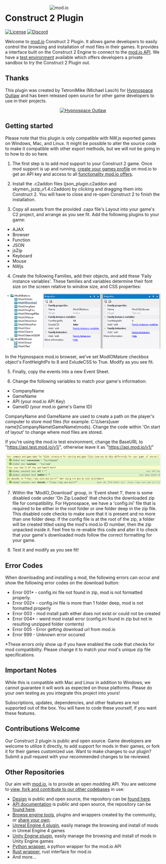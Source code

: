 <a href="https://mod.io"><img src="https://static.mod.io/v1/images/branding/modio-color-dark.svg" alt="mod.io" width="360" align="right"/></a>
# Construct 2 Plugin
[![License](https://img.shields.io/badge/license-MIT-brightgreen.svg)](https://github.com/modio/C2Plugin/blob/master/LICENSE)
[![Discord](https://img.shields.io/discord/389039439487434752.svg?label=Discord&logo=discord&color=7289DA&labelColor=2C2F33)](https://discord.mod.io)

Welcome to [mod.io](https://mod.io) Construct 2 Plugin. It allows game developers to easily control the browsing and installation of mod files in their games. It provides a interface built on the Construct 2 Engine to connect to the [mod.io API](https://docs.mod.io). We have a [test environment](https://test.mod.io) available which offers developers a private sandbox to try the Construct 2 Plugin out.

## Thanks

This plugin was created by TetroniMike (Michael Lasch) for [Hypnospace Outlaw](https://hypnospace.mod.io/) and has been released open source for other game developers to use in their projects.

<p align="center"><a href="https://store.steampowered.com/app/844590/Hypnospace_Outlaw/"><img src="https://image.mod.io/games/ca46/214/hypospace-outlaw.png" alt="Hypnospace Outlaw" width="380"></a></p>

## Getting started
Please note that this plugin is only compatible with NW.js exported games on Windows, Mac, and Linux. It might be possible to alter the source code to make it compatible with other export methods, but we will not be going in to how to do so here. 

1) The first step is to add mod support to your Construct 2 game. Once mod support is up and running, [create your games profile](https://mod.io/games/add) on mod.io to get an API key and access to all [functionality mod.io offers](https://apps.mod.io/guides/getting-started).

2) Install the .c2addon files (json_plugin.c2addon and skymen_jszip_v1.4.c2addon) by clicking and dragging them into Construct 2. You will have to close and re-open Construct 2 to finish the installation.

3) Copy all assets from the provided .capx file's Layout into your game's C2 project, and arrange as you see fit. Add the following plugins to your game:

- AJAX
- Browser
- Function
- JSON
- jsZip
- Keyboard
- Mouse
- NWjs

4) Create the following Families, add their objects, and add these 'Faily instance variables'. These families and variables determine their font size on the screen relative to window size, and CSS properties:

![C2 Project Families](img/readme_families.png?raw=true "Title")

In the Hypnospace mod.io browser, we've set ModIOMature checkbox object's FontHeightPx to 8 and ExludeCSS to True. Modify as you see fit.

5) Finally, copy the events into a new Event Sheet.

6) Change the following variables to match your game's information:

- CompanyName
- GameName
- API (your mod.io API Key)
- GameID (your mod.io game's Game ID)

CompanyName and GameName are used to create a path on the player's computer to store mod files (for example: C:\Users\[user name]\CompanyName\GameName\mods). Change the code within 'On start of layout' to change where mod files are stored.

If you're using the mod.io test environment, change the BaseURL to "https://api.test.mod.io/v1/", otherwise leave it as "https://api.mod.io/v1/"

![C2 Project Variables](img/readme_variables.png?raw=true "Title")

7) Within the 'ModIO_Download' group, in 'Event sheet 1', there is some disabled code under 'On Zip Loaded' that checks the downloaded zip file for compatibility. For Hypnospace, we have a 'config.ini' file that is required to be either in the root folder or one folder deep in the zip file. This disabled code checks to make sure that it is present and no more than one folder deep. If the config file is at the root of the zip, a folder will be created titled using the mod's mod.io ID number, then the zip unpacked inside it. Feel free to re-enable this code and alter it to check that your game's downloaded mods follow the correct formatting for your game.

8) Test it and modify as you see fit!

## Error Codes

When downloading and installing a mod, the following errors can occur and show the following error codes on the download button:

- Error 001* - config.ini file not found in zip, mod is not formatted properly.
- Error 002* - config.ini file is more than 1 folder deep, mod is not formatted properly
- Error 003 - mod install path either does not exist or could not be created
- Error 004* - weird mod install error (config.ini found in zip but not in resulting unzipped folder contents)
- Error 005 - Error getting download url from mod.io
- Error 999 - Unknown error occured

\*These errors only show up if you have enabled the code that checks for mod compatibility. Please change it to match your mod's unique zip file specifications.

## Important Notes

While this is compatible with Mac and Linux in addition to Windows, we cannot guarantee it will work as expected on those platforms. Please do your own testing as you integrate this project into yours!

Subscriptions, updates, dependencies, and other features are not supported out of the box. You will have to code these yourself, if you want these features.

## Contributions Welcome
Our Construct 2 plugin is public and open source. Game developers are welcome to utilize it directly, to add support for mods in their games, or fork it for their games customized use. Want to make changes to our plugin? Submit a pull request with your recommended changes to be reviewed.

## Other Repositories
Our aim with [mod.io](https://mod.io), is to provide an open modding API. You are welcome to [view, fork and contribute to our other codebases](https://github.com/modio) in use:

* [Design](https://design.mod.io) is public and open source, the repository can be [found here](https://github.com/modio/WebDesign).
* [API documentation](https://docs.mod.io) is public and open source, the repository can be [found here](https://github.com/modio/APIDocs).
* [Browse engine tools](https://apps.mod.io), plugins and wrappers created by the community, or [share your own](https://apps.mod.io/add).
* [Unreal Engine 4 plugin](https://github.com/modio/UE4Plugin), easily manage the browsing and install of mods in Unreal Engine 4 games
* [Unity Engine plugin](https://github.com/modio/UnityPlugin), easily manage the browsing and install of mods in Unity Engine games
* [Python wrapper](https://github.com/ClementJ18/mod.io), a python wrapper for the mod.io API
* [Rust wrapper](https://github.com/nickelc/modio-rs), rust interface for mod.io
* And more...
